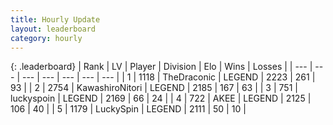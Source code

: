 ```yaml
---
title: Hourly Update
layout: leaderboard
category: hourly
---
```


{: .leaderboard}
| Rank | LV | Player | Division | Elo | Wins | Losses |
| --- | --- | --- | --- | --- | --- | --- |
| <span data-change="0">1</span> | 1118 | <span title="ID: 544310">TheDraconic</span> | LEGEND | <span data-change="0">2223</span> | <span data-change="0">261</span> | <span data-change="0">93</span> |
| <span data-change="0">2</span> | 2754 | <span title="ID: 164871">KawashiroNitori</span> | LEGEND | <span data-change="0">2185</span> | <span data-change="0">167</span> | <span data-change="0">63</span> |
| <span data-change="0">3</span> | 751 | <span title="ID: 512212">luckyspoin</span> | LEGEND | <span data-change="0">2169</span> | <span data-change="0">66</span> | <span data-change="0">24</span> |
| <span data-change="0">4</span> | 722 | <span title="ID: 455100">AKEE</span> | LEGEND | <span data-change="0">2125</span> | <span data-change="0">106</span> | <span data-change="0">40</span> |
| <span data-change="1">5</span> | 1179 | <span title="ID: 498412">LuckySpin</span> | LEGEND | <span data-change="7">2111</span> | <span data-change="1">50</span> | <span data-change="0">10</span> |
